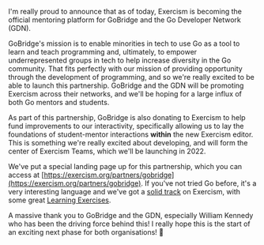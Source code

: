 I'm really proud to announce that as of today, Exercism is becoming the official mentoring platform for GoBridge and the Go Developer Network (GDN).

GoBridge's mission is to enable minorities in tech to use Go as a tool to learn and teach programming and, ultimately, to empower underrepresented groups in tech to help increase diversity in the Go community.
That fits perfectly with our mission of providing opportunity through the development of programming, and so we're really excited to be able to launch this partnership.
GoBridge and the GDN will be promoting Exercism across their networks, and we'll be hoping for a large influx of both Go mentors and students.

As part of this partnership, GoBridge is also donating to Exercism to help fund improvements to our interactivity, specifically allowing us to lay the foundations of student-mentor interactions **within** the new Exercism editor.
This is something we're really excited about developing, and will form the center of Exercism Teams, which we'll be launching in 2022.

We've put a special landing page up for this partnership, which you can access at [https://exercism.org/partners/gobridge](https://exercism.org/partners/gobridge).
If you've not tried Go before, it's a very interesting language and we've got a [solid track](https://exercism.org/tracks/go) on Exercism, with some great [Learning Exercises](https://exercism.org/tracks/go/concepts).

A massive thank you to GoBridge and the GDN, especially William Kennedy who has been the driving force behind this!
I really hope this is the start of an exciting next phase for both organisations! 🙂
